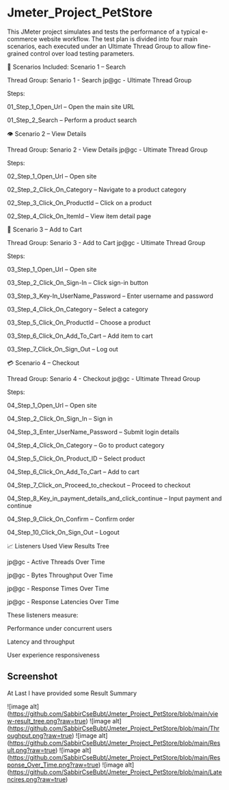 # Jmeter_Project_PetStore
This JMeter project simulates and tests the performance of a typical e-commerce  website  workflow. The test plan is divided into four main scenarios, each executed under an Ultimate Thread Group to allow fine-grained control over load testing parameters.


📌 Scenarios Included: Scenario 1 – Search

Thread Group: Senario 1 - Search jp@gc - Ultimate Thread Group

Steps:

01_Step_1_Open_Url – Open the main site URL

01_Step_2_Search – Perform a product search

👁️ Scenario 2 – View Details

Thread Group: Senario 2 - View Details jp@gc - Ultimate Thread Group

Steps:

02_Step_1_Open_Url – Open site

02_Step_2_Click_On_Category – Navigate to a product category

02_Step_3_Click_On_ProductId – Click on a product

02_Step_4_Click_On_ItemId – View item detail page

🛒 Scenario 3 – Add to Cart

Thread Group: Senario 3 - Add to Cart jp@gc - Ultimate Thread Group

Steps:

03_Step_1_Open_Url – Open site

03_Step_2_Click_On_Sign-In – Click sign-in button

03_Step_3_Key-In_UserName_Password – Enter username and password

03_Step_4_Click_On_Category – Select a category

03_Step_5_Click_On_ProductId – Choose a product

03_Step_6_Click_On_Add_To_Cart – Add item to cart

03_Step_7_Click_On_Sign_Out – Log out

💳 Scenario 4 – Checkout

Thread Group: Senario 4 - Checkout jp@gc - Ultimate Thread Group

Steps:

04_Step_1_Open_Url – Open site

04_Step_2_Click_On_Sign_In – Sign in

04_Step_3_Enter_UserName_Password – Submit login details

04_Step_4_Click_On_Category – Go to product category

04_Step_5_Click_On_Product_ID – Select product

04_Step_6_Click_On_Add_To_Cart – Add to cart

04_Step_7_Click_on_Proceed_to_checkout – Proceed to checkout

04_Step_8_Key_in_payment_details_and_click_continue – Input payment and continue

04_Step_9_Click_On_Confirm – Confirm order

04_Step_10_Click_On_Sign_Out – Logout

📈 Listeners Used
View Results Tree

jp@gc - Active Threads Over Time

jp@gc - Bytes Throughput Over Time

jp@gc - Response Times Over Time

jp@gc - Response Latencies Over Time

These listeners measure:

Performance under concurrent users

Latency and throughput

User experience responsiveness

## Screenshot
At Last  I have provided some Result Summary

![image alt] (https://github.com/SabbirCseBubt/Jmeter_Project_PetStore/blob/main/view-result_tree.png?raw=true)
![image alt] (https://github.com/SabbirCseBubt/Jmeter_Project_PetStore/blob/main/Throughput.png?raw=true)
![image alt] (https://github.com/SabbirCseBubt/Jmeter_Project_PetStore/blob/main/Result.png?raw=true)
![image alt] (https://github.com/SabbirCseBubt/Jmeter_Project_PetStore/blob/main/Response_Over_Time.png?raw=true)
![image alt] (https://github.com/SabbirCseBubt/Jmeter_Project_PetStore/blob/main/Latencires.png?raw=true)
